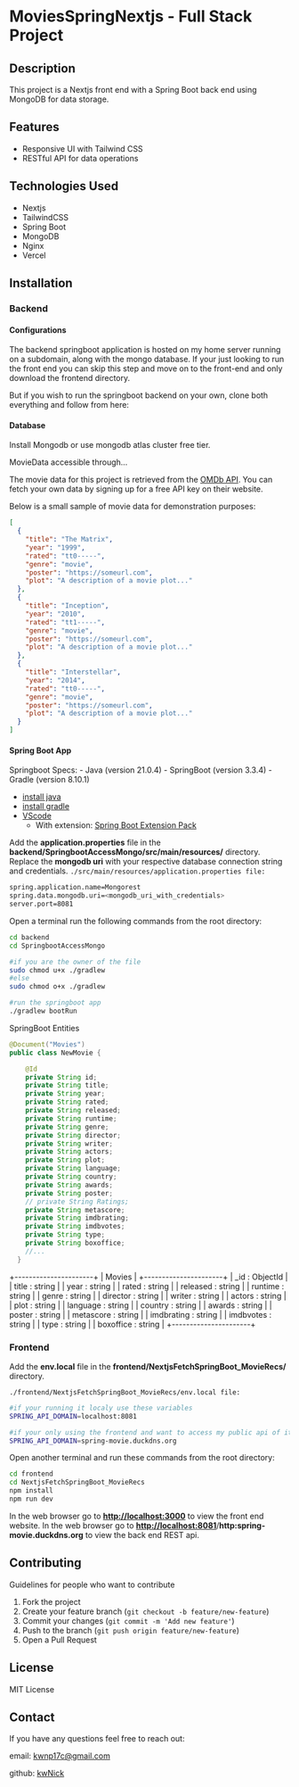 # MoviesSpringNextjs - Full Stack Project

## Description

This project is a Nextjs front end with a Spring Boot back end using MongoDB for data storage.

## Features

- Responsive UI with Tailwind CSS
- RESTful API for data operations

## Technologies Used

- Nextjs
- TailwindCSS
- Spring Boot
- MongoDB
- Nginx
- Vercel

## Installation

### Backend

#### Configurations

The backend springboot application is hosted on my home server running on a subdomain, along with the mongo database. If your just looking to run the front end you can skip this step and move on to the front-end and only download the frontend directory.

But if you wish to run the springboot backend on your own, clone both everything and follow from here:

#### Database

Install Mongodb or use mongodb atlas cluster free tier.

MovieData accessible through...

The movie data for this project is retrieved from the [OMDb API](https://www.omdbapi.com/). You can fetch your own data by signing up for a free API key on their website.

Below is a small sample of movie data for demonstration purposes:

```json
[
  {
    "title": "The Matrix",
    "year": "1999",
    "rated": "tt0-----",
    "genre": "movie",
    "poster": "https://someurl.com",
    "plot": "A description of a movie plot..."
  },
  {
    "title": "Inception",
    "year": "2010",
    "rated": "tt1-----",
    "genre": "movie",
    "poster": "https://someurl.com",
    "plot": "A description of a movie plot..."
  },
  {
    "title": "Interstellar",
    "year": "2014",
    "rated": "tt0-----",
    "genre": "movie",
    "poster": "https://someurl.com",
    "plot": "A description of a movie plot..."
  }
]
```

#### Spring Boot App

Springboot Specs:
\- Java (version 21.0.4) - SpringBoot (version 3.3.4) - Gradle (version 8.10.1)

- [install java](https://bell-sw.com/pages/downloads/#jdk-21-lts)
- [install gradle](https://gradle.org/install/)
- [VScode](https://code.visualstudio.com/download)
  - With extension: [Spring Boot Extension Pack](https://marketplace.visualstudio.com/items?itemName=vmware.vscode-boot-dev-pack)

Add the **application.properties** file in the **backend/SpringbootAccessMongo/src/main/resources/** directory.
Replace the **mongodb uri** with your respective database connection string and credentials.
```./src/main/resources/application.properties file:```

```bash
spring.application.name=Mongorest
spring.data.mongodb.uri=<mongodb_uri_with_credentials>
server.port=8081
```

Open a terminal run the following commands from the root directory:

```bash
cd backend
cd SpringbootAccessMongo

#if you are the owner of the file
sudo chmod u+x ./gradlew 
#else
sudo chmod o+x ./gradlew

#run the springboot app
./gradlew bootRun
```

SpringBoot Entities

```java
@Document("Movies")
public class NewMovie {

    @Id
    private String id;
    private String title;
    private String year;
    private String rated;
    private String released;
    private String runtime;
    private String genre;
    private String director;
    private String writer;
    private String actors;
    private String plot;
    private String language;
    private String country;
    private String awards;
    private String poster;
    // private String Ratings;
    private String metascore;
    private String imdbrating;
    private String imdbvotes;
    private String type;
    private String boxoffice;
    //...
  }
```

  +----------------------+
  |      Movies          |
  +----------------------+
  | _id : ObjectId       |
  | title : string       |
  | year : string        |
  | rated : string       |
  | released : string    |
  | runtime : string     |
  | genre : string       |
  | director : string    |
  | writer : string      |
  | actors : string      |
  | plot : string        |
  | language : string    |
  | country : string     |
  | awards : string      |
  | poster : string      |
  | metascore : string   |
  | imdbrating : string  |
  | imdbvotes : string   |
  | type : string        |
  | boxoffice : string   |
  +----------------------+

### Frontend

Add the **env.local** file in the **frontend/NextjsFetchSpringBoot_MovieRecs/** directory.

```./frontend/NextjsFetchSpringBoot_MovieRecs/env.local file:```

```bash
#if your running it localy use these variables
SPRING_API_DOMAIN=localhost:8081

#if your only using the frontend and want to access my public api of it
SPRING_API_DOMAIN=spring-movie.duckdns.org
```

Open another terminal and run these commands from the root directory:

```bash
cd frontend
cd NextjsFetchSpringBoot_MovieRecs
npm install
npm run dev
```

In the web browser go to **<http://localhost:3000>** to view the front end website.
In the web browser go to **<http://localhost:8081>**/**http:spring-movie.duckdns.org** to view the back end REST api.

## Contributing

Guidelines for people who want to contribute

1. Fork the project
2. Create your feature branch (``git checkout -b feature/new-feature``)
3. Commit your changes (``git commit -m 'Add new feature'``)
4. Push to the branch (``git push origin feature/new-feature``)
5. Open a Pull Request

## License

MIT License

## Contact

If you have any questions feel free to reach out:

email: <kwnp17c@gmail.com>

github: [kwNick](https://github.com/KwNick)
